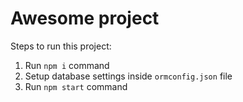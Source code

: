 # Awesome project

Steps to run this project:

1. Run `npm i` command
2. Setup database settings inside `ormconfig.json` file
3. Run `npm start` command
